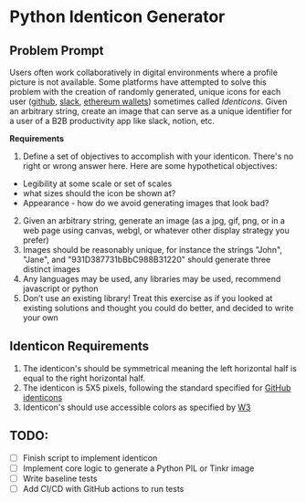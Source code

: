 # Python Identicon Generator

## Problem Prompt

Users often work collaboratively in digital environments where a profile picture is not available. Some platforms have attempted to solve this problem with the creation of randomly generated, unique icons for each user ([github](https://github.blog/2013-08-14-identicons/), [slack](https://slack.zendesk.com/hc/article_attachments/360048182573/Screen_Shot_2019-10-01_at_5.08.29_PM.png), [ethereum wallets](https://github.com/ethereum/blockies)) sometimes called *Identicons*. Given an arbitrary string, create an image that can serve as a unique identifier for a user of a B2B productivity app like slack, notion, etc.

**Requirements**

1. Define a set of objectives to accomplish with your identicon. There's no right or wrong answer here. Here are some hypothetical objectives:
- Legibility at some scale or set of scales 
- what sizes should the icon be shown at?
- Appearance - how do we avoid generating images that look bad?
2. Given an arbitrary string, generate an image (as a jpg, gif, png, or in a web page using canvas, webgl, or whatever other display strategy you prefer)
3. Images should be reasonably unique, for instance the strings "John", "Jane", and "931D387731bBbC988B31220" should generate three distinct images
4. Any languages may be used, any libraries may be used, recommend javascript or python
5. Don’t use an existing library! Treat this exercise as if you looked at existing solutions and thought you could do better, and decided to write your own

## Identicon Requirements
1. The identicon's should be symmetrical meaning the left horizontal half is equal to the right horizontal half.
2. The identicon is 5X5 pixels, following the standard specified for [GitHub identicons](https://github.blog/2013-08-14-identicons/)
3. Identicon's should use accessible colors as specified by [W3](https://www.w3.org/WAI/WCAG21/Techniques/general/G207)

## TODO:
- [ ] Finish script to implement identicon
- [ ] Implement core logic to generate a Python PIL or Tinkr image
- [ ] Write baseline tests
- [ ] Add CI/CD with GitHub actions to run tests
